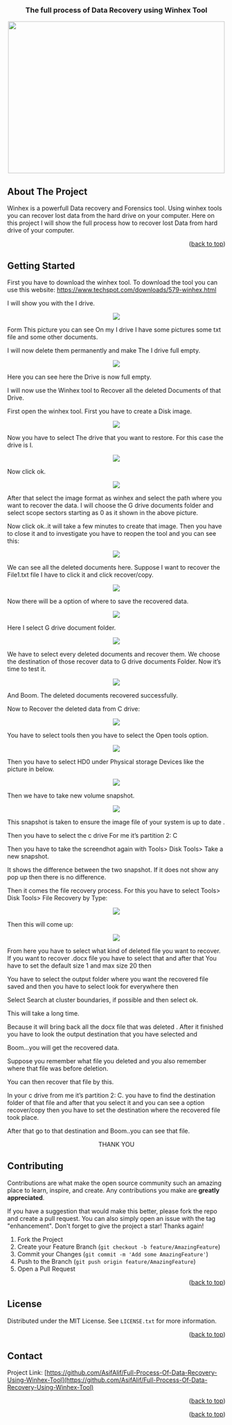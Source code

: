 <div id="top"></div>




<!-- PROJECT LOGO -->
<br />
<h3 align="center">The full process of Data Recovery using Winhex Tool</h3>
<p align="center">

<img src="https://github.com/AsifAlif/Full-Process-Of-Data-Recovery-Using-Winhex-Tool/blob/main/Project%20Screenshot/Capture18.PNG" width="500" height="350">
</p>


  <p align="center">
   
</div>






<!-- ABOUT THE PROJECT -->
## About The Project


Winhex is a powerfull Data recovery and Forensics tool. Using winhex tools you 
can recover lost data from the hard drive on your computer. Here on this project I will show the full process how to recover lost Data from hard drive of your computer.

<p align="right">(<a href="#top">back to top</a>)</p>



<!-- GETTING STARTED -->
## Getting Started
First you have to download the winhex tool. To download the tool you can use this 
website: https://www.techspot.com/downloads/579-winhex.html

I will show you with the I drive.
<p align="center">

<img src="https://github.com/AsifAlif/Full-Process-Of-Data-Recovery-Using-Winhex-Tool/blob/main/Project%20Screenshot/Capture1.PNG">
</p>

Form This picture you can see On my I drive I have some pictures some txt file and some other documents.

I will now delete them permanently and make The I drive full empty.
<p align="center">

<img src="https://github.com/AsifAlif/Full-Process-Of-Data-Recovery-Using-Winhex-Tool/blob/main/Project%20Screenshot/Capture17.PNG">
</p>

Here you can see here the Drive is now full empty.

I will now use the Winhex tool to Recover all the deleted Documents of that Drive.

First open the winhex tool. First you have to create a Disk image.
<p align="center">

<img src="https://github.com/AsifAlif/Full-Process-Of-Data-Recovery-Using-Winhex-Tool/blob/main/Project%20Screenshot/Capture3.PNG">
</p>

Now you have to select The drive that you want to restore. For this case the drive 
is I.
<p align="center">

<img src="https://github.com/AsifAlif/Full-Process-Of-Data-Recovery-Using-Winhex-Tool/blob/main/Project%20Screenshot/Capture4.PNG">
</p>

Now click ok.
<p align="center">

<img src="https://github.com/AsifAlif/Full-Process-Of-Data-Recovery-Using-Winhex-Tool/blob/main/Project%20Screenshot/Capture5.PNG">
</p>

After that select the image format as winhex and select the path where you want to 
recover the data. I will choose the G drive documents folder and select scope 
sectors starting as 0 as it shown in the above picture.

Now click ok..it will take a few minutes to create that image. Then you have to 
close it and to investigate you have to reopen the tool and you can see this:
<p align="center">

<img src="https://github.com/AsifAlif/Full-Process-Of-Data-Recovery-Using-Winhex-Tool/blob/main/Project%20Screenshot/Capture6.PNG">
</p>

We can see all the deleted documents here. Suppose I want to recover the File1.txt 
file I have to click it and click recover/copy.
<p align="center">

<img src="https://github.com/AsifAlif/Full-Process-Of-Data-Recovery-Using-Winhex-Tool/blob/main/Project%20Screenshot/Capture7.PNG">
</p>

Now there will be a option of where to save the recovered data.
<p align="center">

<img src="https://github.com/AsifAlif/Full-Process-Of-Data-Recovery-Using-Winhex-Tool/blob/main/Project%20Screenshot/Capture8.PNG">
</p>

Here I select G drive document folder.
<p align="center">

<img src="https://github.com/AsifAlif/Full-Process-Of-Data-Recovery-Using-Winhex-Tool/blob/main/Project%20Screenshot/Capture9.PNG">
</p>

We have to select every deleted documents and recover them. We choose the 
destination of those recover data to G drive documents Folder. Now it’s time to test 
it.
<p align="center">

<img src="https://github.com/AsifAlif/Full-Process-Of-Data-Recovery-Using-Winhex-Tool/blob/main/Project%20Screenshot/Capture10.PNG">
</p>

And Boom. The deleted documents recovered successfully.

Now to Recover the deleted data from C drive:
<p align="center">

<img src="https://github.com/AsifAlif/Full-Process-Of-Data-Recovery-Using-Winhex-Tool/blob/main/Project%20Screenshot/Capture11.PNG">
</p>

You have to select tools then you have to select the Open tools option.
<p align="center">

<img src="https://github.com/AsifAlif/Full-Process-Of-Data-Recovery-Using-Winhex-Tool/blob/main/Project%20Screenshot/Capture12.PNG">
</p>

Then you have to select HD0 under Physical storage Devices like the picture in 
below.
<p align="center">

<img src="https://github.com/AsifAlif/Full-Process-Of-Data-Recovery-Using-Winhex-Tool/blob/main/Project%20Screenshot/Capture13.PNG">
</p>

Then we have to take new volume snapshot.
<p align="center">

<img src="https://github.com/AsifAlif/Full-Process-Of-Data-Recovery-Using-Winhex-Tool/blob/main/Project%20Screenshot/Capture14.PNG">
</p>

This snapshot is taken to ensure the image file of your system is up to date . 

Then you have to select the c drive For me it’s partition 2: C

Then you have to take the screendhot again with Tools> Disk Tools> Take a new 
snapshot.

It shows the difference between the two snapshot. If it does not show any pop up 
then there is no difference. 

Then it comes the file recovery process. For this you have to select Tools> Disk 
Tools> File Recovery by Type:
<p align="center">

<img src="https://github.com/AsifAlif/Full-Process-Of-Data-Recovery-Using-Winhex-Tool/blob/main/Project%20Screenshot/Capture15.PNG">
</p>

Then this will come up:
<p align="center">

<img src="https://github.com/AsifAlif/Full-Process-Of-Data-Recovery-Using-Winhex-Tool/blob/main/Project%20Screenshot/Capture16.PNG">
</p>

From here you have to select what kind of deleted file you want to recover.
If you want to recover .docx file you have to select that and after that You have to set the 
default size 1 and max size 20 then

You have to select the output folder where you want the recovered file saved and 
then you have to select look for everywhere then

Select Search at cluster boundaries, if possible and then select ok.

This will take a long time. 

Because it will bring back all the docx file that was 
deleted . After it finished you have to look the output destination that you have 
selected and

Boom…you will get the recovered data.

Suppose you remember what file you deleted and you also remember where that 
file was before deletion.

You can then recover that file by this.

In your c drive from me it’s partition 2: C. you have to find the destination folder 
of that file and after that you select it and you can see a option recover/copy then 
you have to set the destination where the recovered file took place.

After that go to that destination and Boom..you can see that file.

               





<p align="center">
THANK YOU
</p>

<!-- CONTRIBUTING -->
## Contributing

Contributions are what make the open source community such an amazing place to learn, inspire, and create. Any contributions you make are **greatly appreciated**.

If you have a suggestion that would make this better, please fork the repo and create a pull request. You can also simply open an issue with the tag "enhancement".
Don't forget to give the project a star! Thanks again!

1. Fork the Project
2. Create your Feature Branch (`git checkout -b feature/AmazingFeature`)
3. Commit your Changes (`git commit -m 'Add some AmazingFeature'`)
4. Push to the Branch (`git push origin feature/AmazingFeature`)
5. Open a Pull Request

<p align="right">(<a href="#top">back to top</a>)</p>



<!-- LICENSE -->
## License

Distributed under the MIT License. See `LICENSE.txt` for more information.

<p align="right">(<a href="#top">back to top</a>)</p>



<!-- CONTACT -->
## Contact


Project Link: [https://github.com/AsifAlif/Full-Process-Of-Data-Recovery-Using-Winhex-Tool](https://github.com/AsifAlif/Full-Process-Of-Data-Recovery-Using-Winhex-Tool)

<p align="right">(<a href="#top">back to top</a>)</p>





<p align="right">(<a href="#top">back to top</a>)</p>



<!-- MARKDOWN LINKS & IMAGES -->
<!-- https://www.markdownguide.org/basic-syntax/#reference-style-links -->
[contributors-shield]: https://img.shields.io/github/contributors/othneildrew/Best-README-Template.svg?style=for-the-badge
[contributors-url]: https://github.com/othneildrew/Best-README-Template/graphs/contributors
[forks-shield]: https://img.shields.io/github/forks/othneildrew/Best-README-Template.svg?style=for-the-badge
[forks-url]: https://github.com/othneildrew/Best-README-Template/network/members
[stars-shield]: https://img.shields.io/github/stars/othneildrew/Best-README-Template.svg?style=for-the-badge
[stars-url]: https://github.com/othneildrew/Best-README-Template/stargazers
[issues-shield]: https://img.shields.io/github/issues/othneildrew/Best-README-Template.svg?style=for-the-badge
[issues-url]: https://github.com/othneildrew/Best-README-Template/issues
[license-shield]: https://img.shields.io/github/license/othneildrew/Best-README-Template.svg?style=for-the-badge
[license-url]: https://github.com/othneildrew/Best-README-Template/blob/master/LICENSE.txt
[linkedin-shield]: https://img.shields.io/badge/-LinkedIn-black.svg?style=for-the-badge&logo=linkedin&colorB=555
[linkedin-url]: https://linkedin.com/in/othneildrew
[product-screenshot]: images/screenshot.png
[Next.js]: https://img.shields.io/badge/next.js-000000?style=for-the-badge&logo=nextdotjs&logoColor=white
[Next-url]: https://nextjs.org/
[React.js]: https://img.shields.io/badge/React-20232A?style=for-the-badge&logo=react&logoColor=61DAFB
[React-url]: https://reactjs.org/
[Vue.js]: https://img.shields.io/badge/Vue.js-35495E?style=for-the-badge&logo=vuedotjs&logoColor=4FC08D
[Vue-url]: https://vuejs.org/
[Angular.io]: https://img.shields.io/badge/Angular-DD0031?style=for-the-badge&logo=angular&logoColor=white
[Angular-url]: https://angular.io/
[Svelte.dev]: https://img.shields.io/badge/Svelte-4A4A55?style=for-the-badge&logo=svelte&logoColor=FF3E00
[Svelte-url]: https://svelte.dev/
[Laravel.com]: https://img.shields.io/badge/Laravel-FF2D20?style=for-the-badge&logo=laravel&logoColor=white
[Laravel-url]: https://laravel.com
[Bootstrap.com]: https://img.shields.io/badge/Bootstrap-563D7C?style=for-the-badge&logo=bootstrap&logoColor=white
[Bootstrap-url]: https://getbootstrap.com
[JQuery.com]: https://img.shields.io/badge/jQuery-0769AD?style=for-the-badge&logo=jquery&logoColor=white
[JQuery-url]: https://jquery.com 
